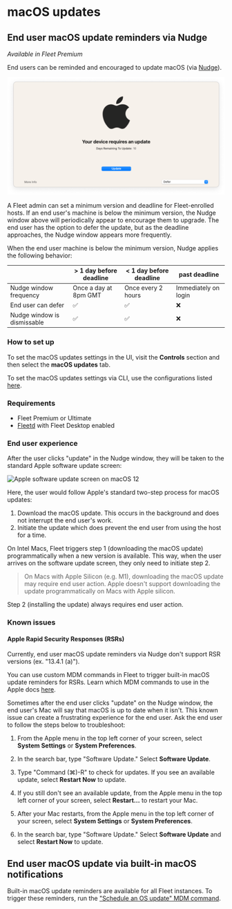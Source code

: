 # macOS updates

## End user macOS update reminders via Nudge

_Available in Fleet Premium_

End users can be reminded and encouraged to update macOS (via [Nudge](https://github.com/macadmins/nudge)).

![Nudge window](https://raw.githubusercontent.com/fleetdm/fleet/main/docs/images/nudge-window.png)

A Fleet admin can set a minimum version and deadline for Fleet-enrolled hosts. If an end user's machine is below the minimum version, the Nudge window above will periodically appear to encourage them to upgrade. The end user has the option to defer the update, but as the deadline approaches, the Nudge window appears more frequently. 

When the end user machine is below the minimum version, Nudge applies the following behavior:

|                                      | > 1 day before deadline | < 1 day before deadline | past deadline         |
| ------------------------------------ | ----------------------- | ----------------------- | --------------------- |
| Nudge window frequency               | Once a day at 8pm GMT   | Once every 2 hours      | Immediately on login  |
| End user can defer                   | ✅                      | ✅                      | ❌                    |
| Nudge window is dismissable          | ✅                      | ✅                      | ❌                    |


### How to set up

To set the macOS updates settings in the UI, visit the **Controls** section and then select the **macOS updates** tab. 

To set the macOS updates settings via CLI, use the configurations listed [here](https://fleetdm.com/docs/using-fleet/configuration-files#mdm-macos-updates).

### Requirements
- Fleet Premium or Ultimate
- [Fleetd](https://fleetdm.com/docs/using-fleet/orbit) with Fleet Desktop enabled

### End user experience

After the user clicks "update" in the Nudge window, they will be taken to the standard Apple software update screen: 

![Apple software update screen on macOS 12](https://user-images.githubusercontent.com/5359586/228936740-2e8acf2e-6523-4710-9b3f-8243398bd98e.png)

Here, the user would follow Apple's standard two-step process for macOS updates: 
1. Download the macOS update. This occurs in the background and does not interrupt the end user's work.
2. Initiate the update which does prevent the end user from using the host for a time. 

On Intel Macs, Fleet triggers step 1 (downloading the macOS update) programmatically when a new version is available. This way, when the user arrives on the software update screen, they only need to initiate step 2. 

> On Macs with Apple Silicon (e.g. M1), downloading the macOS update may require end user action. Apple doesn't support downloading the update programmatically on Macs with Apple silicon. 

Step 2 (installing the update) always requires end user action.

### Known issues

#### Apple Rapid Security Responses (RSRs)

Currently, end user macOS update reminders via Nudge don't support RSR versions (ex. "13.4.1 (a)"). 

You can use custom MDM commands in Fleet to trigger built-in macOS update reminders for RSRs. Learn which MDM commands to use in the Apple docs [here](https://support.apple.com/guide/deployment/rapid-security-responses-dep93ff7ea78/web).

Sometimes after the end user clicks "update" on the Nudge window, the end user's Mac will say that macOS is up to date when it isn't. This known issue can create a frustrating experience for the end user. Ask the end user to follow the steps below to troubleshoot:

1. From the Apple menu in the top left corner of your screen, select **System Settings** or **System Preferences**.

2. In the search bar, type "Software Update." Select **Software Update**.

3. Type "Command (⌘)-R" to check for updates. If you see an available update, select **Restart Now** to update.

4. If you still don't see an available update, from the Apple menu in the top left corner of your screen, select **Restart...** to restart your Mac.

5. After your Mac restarts, from the Apple menu in the top left corner of your screen, select **System Settings** or **System Preferences**.

6. In the search bar, type "Software Update." Select **Software Update** and select **Restart Now** to update.

## End user macOS update via built-in macOS notifications

Built-in macOS update reminders are available for all Fleet instances. To trigger these reminders, run the ["Schedule an OS update" MDM command](https://developer.apple.com/documentation/devicemanagement/schedule_an_os_update).

<meta name="pageOrderInSection" value="1502">
<meta name="title" value="MDM macOS updates">
